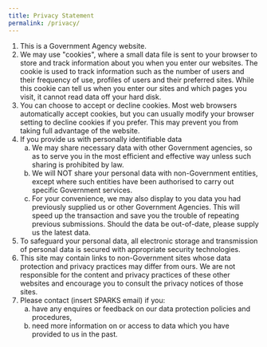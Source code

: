 ```yaml
---
title: Privacy Statement
permalink: /privacy/
---
```

<ol>
	<li>This is a Government Agency website.</li>
<li>We may use "cookies", where a small data file is sent to your browser to store and track information about you when you enter our websites. The cookie is used to track information such as the number of users and their frequency of use, profiles of users and their preferred sites. While this cookie can tell us when you enter our sites and which pages you visit, it cannot read data off your hard disk.</li>
<li>You can choose to accept or decline cookies. Most web browsers automatically accept cookies, but you can usually modify your browser setting to decline cookies if you prefer. This may prevent you from taking full advantage of the website.</li>

<li>  If you provide us with personally identifiable data
<ol type="a" style="list-style-type:lower-alpha;">
			<li>We may share necessary data with other Government agencies, so as to serve you in the most efficient and effective way unless such sharing is prohibited by law.</li>
     <li>We will NOT share your personal data with non-Government entities, except where such entities have been authorised to carry out specific Government services. </li>
 		<li>For your convenience, we may also display to you data you had previously supplied us or other Government Agencies. This will speed up the transaction and save you the trouble of repeating previous submissions. Should the data be out-of-date, please supply us the latest data.</li>
</ol>
	</li>
<li>To safeguard your personal data, all electronic storage and transmission of personal data is secured with appropriate security technologies.</li>
 
<li>This site may contain links to non-Government sites whose data protection and privacy practices may differ from ours. We are not responsible for the content and privacy practices of these other websites and encourage you to consult the privacy notices of those sites.
	</li>
<li>Please contact (insert SPARKS email) if you:
	<ol type="a" style="list-style-type:lower-alpha;">
		<li>have any enquires or feedback on our data protection policies and procedures,</li>
		<li>need more information on or access to data which you have provided to us in the past.</li>
	</ol>
	</li>
</ol>